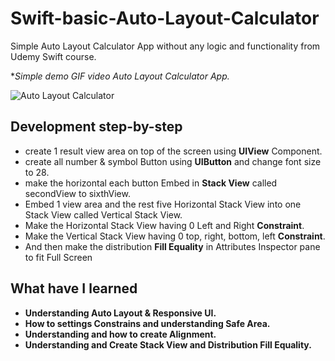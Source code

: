 # Swift-basic-Auto-Layout-Calculator
Simple Auto Layout Calculator App without any logic and functionality from Udemy Swift course.

*_Simple demo GIF video Auto Layout Calculator App._

![Auto Layout Calculator](https://user-images.githubusercontent.com/60531747/235947270-7d96c978-4ab1-4e5d-afd0-79c3cdaeade8.gif)

## Development step-by-step
- create 1 result view area on top of the screen using **UIView** Component.
- create all number & symbol Button using **UIButton** and change font size to 28.
- make the horizontal each button Embed in **Stack View** called secondView to sixthView.
- Embed 1 view area and the rest five Horizontal Stack View into one Stack View called Vertical Stack View.
- Make the Horizontal Stack View having 0 Left and Right **Constraint**.
- Make the Vertical Stack View having 0 top, right, bottom, left **Constraint**.
- And then make the distribution **Fill Equality** in Attributes Inspector pane to fit Full Screen

## What have I learned

- **Understanding Auto Layout & Responsive UI.**
- **How to settings Constrains and understanding Safe Area.**
- **Understanding and how to create Alignment.**
- **Understanding and Create Stack View and Distribution Fill Equality.**
